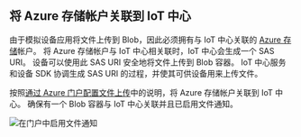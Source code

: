 ## <a name="associate-an-azure-storage-account-to-iot-hub"></a>将 Azure 存储帐户关联到 IoT 中心

由于模拟设备应用将文件上传到 Blob，因此必须拥有与 IoT 中心关联的 [Azure 存储](../articles/storage/common/storage-create-storage-account.md#create-a-storage-account)帐户。 将 Azure 存储帐户与 IoT 中心相关联时，IoT 中心会生成一个 SAS URI。 设备可以使用此 SAS URI 安全地将文件上传到 Blob 容器。 IoT 中心服务和设备 SDK 协调生成 SAS URI 的过程，并使其可供设备用来上传文件。

按照[通过 Azure 门户配置文件上传](../articles/iot-hub/iot-hub-configure-file-upload.md)中的说明，将 Azure 存储帐户关联到 IoT 中心。 确保有一个 Blob 容器与 IoT 中心关联并且已启用文件通知。

![在门户中启用文件通知](./media/iot-hub-associate-storage/enable-file-notifications.png)